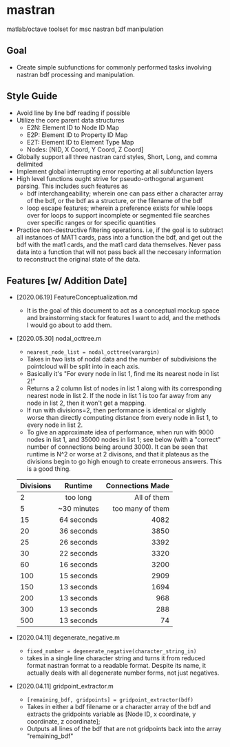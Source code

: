 # mastran
matlab/octave toolset for msc nastran bdf manipulation

## Goal
* Create simple subfunctions for commonly performed tasks involving nastran bdf processing and manipulation.

## Style Guide
* Avoid line by line bdf reading if possible
* Utilize the core parent data structures
    * E2N: Element ID to Node ID Map
    * E2P: Element ID to Property ID Map
    * E2T: Element ID to Element Type Map
    * Nodes: [NID, X Coord, Y Coord, Z Coord]
* Globally support all three nastran card styles, Short, Long, and comma delimited
* Implement global interrupting error reporting at all subfunction layers
* High level functions ought strive for pseudo-orthogonal argument parsing. This includes such features as
    * bdf interchangeability; wherein one can pass either a character array of the bdf, or the bdf as a structure, or the filename of the bdf
    * loop escape features; wherein a preference exists for while loops over for loops to support incomplete or segmented file searches over specific ranges or for specific quantities
* Practice non-destructive filtering operations. i.e, if the goal is to subtract all instances of MAT1 cards, pass into a function the bdf, and get out the bdf with the mat1 cards, and the mat1 card data themselves. Never pass data into a function that will not pass back all the neccesary information to reconstruct the original state of the data.

## Features [w/ Addition Date]
* [2020.06.19] FeatureConceptualization.md
    * It is the goal of this document to act as a conceptual mockup space and
      brainstorming stack for features I want to add, and the methods I would go
      about to add them.

* [2020.05.30] nodal_octtree.m
    * `nearest_node_list = nodal_octtree(varargin)`
    * Takes in two lists of nodal data and the number of subdivisions the
      pointcloud will be split into in each axis.
    * Basically it's "For every node in list 1, find me its nearest node in list
      2!"
    * Returns a 2 column list of nodes in list 1 along with its corresponding
      nearest node in list 2. If the node in list 1 is too far away from any
      node in list 2, then it won't get a mapping.
    * If run with divisions=2, then performance is identical or slightly worse
      than directly computing distance from every node in list 1, to every node
      in list 2.
    * To give an approximate idea of performance, when run with 9000 nodes in
      list 1, and 35000 nodes in list 1; see below (with a "correct" number of
      connections being around 3000). It can be seen that runtime is N^2 or
      worse at 2 divisons, and that it plateaus as the divisions begin to go
      high enough to create erroneous answers. This is a good thing.

    | Divisions |   Runtime | Connections Made|
    |:----------|:---------:|----------------:|
    |     2     |  too long |  All of them    |
    |     5     |~30 minutes|too many of them |
    |    15     |64 seconds |      4082       |
    |    20     |36 seconds |      3850       |
    |    25     |26 seconds |      3392       |
    |    30     |22 seconds |      3320       |
    |    60     |16 seconds |      3200       |
    |   100     |15 seconds |      2909       |
    |   150     |13 seconds |      1694       |
    |   200     |13 seconds |       968       |
    |   300     |13 seconds |       288       |
    |   500     |13 seconds |       74        |


* [2020.04.11] degenerate_negative.m
    * `fixed_number = degenerate_negative(character_string_in)`
    * takes in a single line character string and turns it from reduced
    format nastran format to a readable format. Despite its name, it actually
    deals with all degenerate number forms, not just negatives.
* [2020.04.11] gridpoint_extractor.m
    * `[remaining_bdf, gridpoints] = gridpoint_extractor(bdf)`
    * Takes in either a bdf filename or a character array of the bdf and extracts the gridpoints variable as [Node ID, x coordinate, y coordinate, z coordinate];
    * Outputs all lines of the bdf that are not gridpoints back into the array "remaining_bdf"
